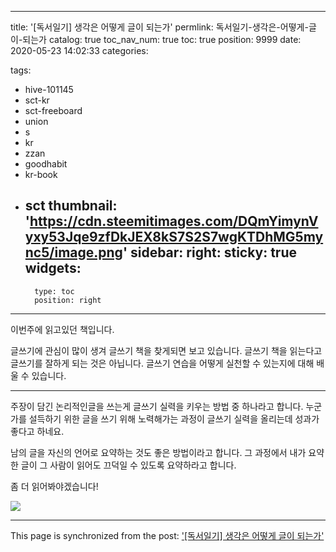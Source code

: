 
---
title: '[독서일기] 생각은 어떻게 글이 되는가'
permlink: 독서일기-생각은-어떻게-글이-되는가
catalog: true
toc_nav_num: true
toc: true
position: 9999
date: 2020-05-23 14:02:33
categories:

tags:
- hive-101145
- sct-kr
- sct-freeboard
- union
- s
- kr
- zzan
- goodhabit
- kr-book
- sct
thumbnail: 'https://cdn.steemitimages.com/DQmYimynVyxy53Jqe9zfDkJEX8kS7S2S7wgKTDhMG5mync5/image.png'
sidebar:
    right:
        sticky: true
widgets:
    -
        type: toc
        position: right
---


이번주에 읽고있던 책입니다.

글쓰기에 관심이 많이 생겨 글쓰기 책을 찾게되면 보고 있습니다. 글쓰기 책을 읽는다고 글쓰기를 잘하게 되는 것은 아닙니다. 글쓰기 연습을 어떻게 실천할 수 있는지에 대해 배울 수 있습니다.



---


주장이 담긴 논리적인글을 쓰는게 글쓰기 실력을 키우는 방법 중 하나라고 합니다. 누군가를 설득하기 위한 글을 쓰기 위해 노력해가는 과정이 글쓰기 실력을 올리는데 성과가 좋다고 하네요.

남의 글을 자신의 언어로 요약하는 것도 좋은 방법이라고 합니다. 그 과정에서 내가 요약한 글이 그 사람이 읽어도 끄덕일 수 있도록 요약하라고 합니다.

좀 더 읽어봐야겠습니다!

![](https://cdn.steemitimages.com/DQmYimynVyxy53Jqe9zfDkJEX8kS7S2S7wgKTDhMG5mync5/image.png)

- - -

This page is synchronized from the post: ['[독서일기] 생각은 어떻게 글이 되는가'](https://steempeak.com/@jacobyu/pp4kr)
